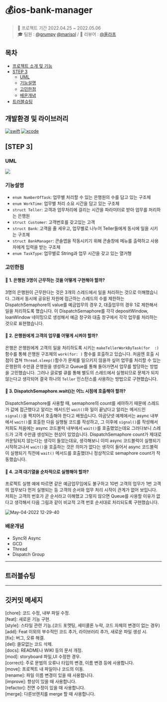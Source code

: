 # 💰ios-bank-manager

> 📅 프로젝트 기간 2022.04.25 ~ 2022.05.06 </br>
🎓 팀원 : [@grumpy](https://github.com/grumpy-sw) [@marisol](https://github.com/marisol-develop) / 👑 리뷰어 : [@올라프](https://github.com/1Consumption)

## 목차

- [프로젝트 소개 및 기능](#프로젝트-소개-및-기능)
- [STEP 3](#step-3)
    + [UML](#UML)
    + [기능설명](#기능설명)
    + [고민한점](#고민한점)
    + [배운개념](#배운개념)
- [트러블슈팅](#트러블슈팅)


## 개발환경 및 라이브러리

[![swift](https://img.shields.io/badge/swift-5.0-orange)]()
[![xcode](https://img.shields.io/badge/Xcode-13.0-blue)]()

## [STEP 3]
### UML
![](https://i.imgur.com/CeHgaxp.png)

### 기능설명
- `enum NumberOfTask`: 업무별 처리할 수 있는 은행원의 수를 담고 있는 구조체 
- `enum WorkTime`: 업무별 처리 소요 시간을 담고 있는 구조체
- `struct Teller`: 고객과 업무처리에 걸리는 시간을 파라미터로 받아 업무를 처리하는 은행원
- `struct Customer`: 고객번호를 갖고있는 고객
- `struct Bank`: 고객을 줄 세우고, 업무별로 나누어 Teller들에게 동시에 일을 시키는 구조체
- `struct BankManager`: 콘솔앱을 작동시키기 위해 콘솔창에 메뉴를 출력하고 사용자에게 입력을 받는 구조체
- `enum TaskType`: 업무별로 String과 업무 시간을 갖고 있는 열거형


### 고민한점

#### 🧐 1. 은행원 3명이 근무하는 것을 어떻게 구현해야 할까?

3명의 은행원이 근무한다는 것은 3개의 스레드에서 일을 처리하는 것으로 이해했습니다. 그래서 동시에 공유된 자원에 접근하는 스레드의 수를 제한하는 DispatchSemaphore의 value를 예금업무의 경우 2, 대출업무의 경우 1로 제한해서 일을 처리하도록 했습니다. 이 DispatchSemaphore를 각각 depositWindow, loanWindow 네이밍으로 생성해서 예금 창구와 대출 창구에서 각각 업무를 처리하는 것으로 표현했습니다.

#### 🧐 2. 은행원에게 고객의 업무를 어떻게 시켜야 할까?

은행은 은행원에게 고객의 일을 처리하도록 시키는 `makeTellerWorkByTask(for  :)` 함수를 통해 은행원 구조체의 `work(for: )` 함수를 호출하고 있습니다. 처음엔 호출 시점이 겹쳐 `Thread.sleep()`함수가 문제를 일으키지 않을까 싶어 업무를 처리할 수 있는 은행원의 수만큼 은행원을 생성하고 Queue를 통해 돌아가면서 업무를 할당하는 방법을 고민했습니다. 그러나 글로벌 큐를 통해 별도의 스레드에서 실행되므로 문제가 되지 않는다고 생각되어 결국 하나의 `Teller` 인스턴스를 사용하는 방법으로 구현했습니다.


#### 🧐 3. DispatchSemaphore.wait()는 어느 시점에 호출해야 할까?
DispatchSemaphore를 사용할 때, semaphore의 count를 세야하기 때문에 스레드가 값에 접근했다고 알리는 메서드인 `wait()`와 일이 끝났다고 알리는 메서드인 `signal()`을 짝지어서 호출해야 한다고 배웠습니다. 야곰닷넷 예제에서는 async 내부에서 `wait()`를 호출한 다음 실행될 코드를 작성하고, 그 이후에 `signal()`를 작성해서 저희도 처음에는 async 코드블럭 내부에서 `wait()`를 호출했었는데요 그러다보니 스레드가 고객 수만큼 생성되는 현상이 있었습니다. DispatchSemaphore count가 제대로 카운팅되지 않는다는 생각이 들었는데요, 생각해보니 이미 async 코드블럭이 실행되기 시작하고나서 `wait()`을 호출하는 것은 의미가 없다는 생각이 들어서 async 코드블럭이 실행되기 직전에 `wait()` 메서드를 호출했더니 정상적으로 semaphore count가 작동했습니다.


#### 🧐 4. 고객 대기열을 순차적으로 실행해야 할까?
프로젝트 실행 예에 따르면 같은 예금업무임에도 불구하고 10번 고객의 업무가 1번 고객의 업무보다 먼저 실행되는 등 고객의 순서와 업무 처리 시작이 관계가 없어 보입니다. 저희는 고객의 번호가 곧 순서라고 이해했고 그렇지 않으면 Queue를 사용할 이유가 없다고 생각해서 다음 그림과 같이 비교적 고객 번호 순서대로 처리되도록 구현했습니다. 

![May-04-2022 12-29-40](https://user-images.githubusercontent.com/63997044/166619632-6050d3df-3bdb-4a8e-9ca5-29bd9382a9f2.gif)

### 배운개념
- Sync와 Async
- GCD
- Thread
- Dispatch Group
---
## 트러블슈팅

---



## 깃커밋 메세지

[chore]: 코드 수정, 내부 파일 수정.<br>
[feat]: 새로운 기능 구현.<br>
[style]: 스타일 관련 기능.(코드 포맷팅, 세미콜론 누락, 코드 자체의 변경이 없는 경우)<br>
[add]: Feat 이외의 부수적인 코드 추가, 라이브러리 추가, 새로운 파일 생성 시.<br>
[fix]: 버그, 오류 해결.<br>
[del]: 쓸모없는 코드 삭제.<br>
[docs]: README나 WIKI 등의 문서 개정.<br>
[mod]: storyboard 파일,UI 수정한 경우.<br>
[correct]: 주로 문법의 오류나 타입의 변경, 이름 변경 등에 사용합니다.<br>
[move]: 프로젝트 내 파일이나 코드의 이동.<br>
[rename]: 파일 이름 변경이 있을 때 사용합니다.<br>
[improve]: 향상이 있을 때 사용합니다.<br>
[refactor]: 전면 수정이 있을 때 사용합니다.<br>
[merge]: 다른브렌치를 merge 할 때 사용합니다.


